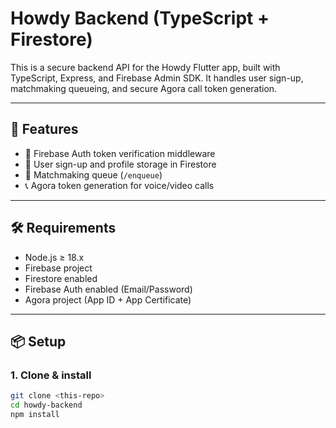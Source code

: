 # Howdy Backend (TypeScript + Firestore)

This is a secure backend API for the Howdy Flutter app, built with TypeScript, Express, and Firebase Admin SDK. It handles user sign-up, matchmaking queueing, and secure Agora call token generation.

---

## 🚀 Features

- 🔐 Firebase Auth token verification middleware
- 📝 User sign-up and profile storage in Firestore
- 🎯 Matchmaking queue (`/enqueue`)
- 📞 Agora token generation for voice/video calls

---

## 🛠 Requirements

- Node.js ≥ 18.x
- Firebase project
- Firestore enabled
- Firebase Auth enabled (Email/Password)
- Agora project (App ID + App Certificate)

---

## 📦 Setup

### 1. Clone & install

```bash
git clone <this-repo>
cd howdy-backend
npm install
